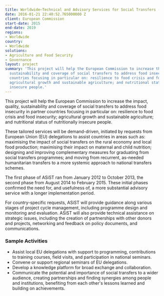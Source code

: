 ```yaml
---
title: Worldwide—Technical and Advisory Services for Social Transfers (ASiST)
date: 2016-01-21 22:40:52.765000000 Z
client: European Commission
start-date: 2015
end-date: 2019
regions:
- Worldwide
country:
- Worldwide
solutions:
- Agriculture and Food Security
- Governance
layout: project
summary: 'This project will help the European Commission to increase the impact, quality,
  sustainability and coverage of social transfers to address food insecurity in partner
  countries focusing in particular on: resilience to food crisis and food insecurity;
  agricultural growth and sustainable agriculture; and nutritional status of nutritionally
  insecure people.'
---
```


This project will help the European Commission to increase the impact, quality, sustainability and coverage of social transfers to address food insecurity in partner countries focusing in particular on: resilience to food crisis and food insecurity; agricultural growth and sustainable agriculture; and nutritional status of nutritionally insecure people.

These tailored services will be demand-driven, initiated by requests from European Union (EU) delegations to assist countries in areas such as: maximising the impact of social transfers on the rural economy and local food production; maximising their impact on maternal and child nutrition; designing and improving complementary measures for graduating from social transfers programmes; and moving from recurrent, as-needed humanitarian transfers to a more systemic approach to national transfers schemes.

The first phase of ASiST ran from January 2012 to October 2013, the second phase from August 2014 to February 2015. These initial phases confirmed the need for, and usefulness of, a more substantial advisory service with a longer implementation period.

For country-specific requests, ASiST will provide guidance along various stages of project cycle management, including programme design and monitoring and evaluation. ASiST will also provide technical assistance on strategic issues, including the creation of partnerships with other donors and projects, networking and feedback on policy documents, and communications.

###  Sample Activities

* Assist local EU delegations with support to programming, contributions to training courses, field visits, and participation in national seminars.
* Convene or support regional seminars of EU delegations.
* Develop a knowledge platform for broad exchange and collaboration.
* Communicate the potential and importance of social transfers to a wider audience, creating partnerships and finding synergies among people and institutions, benefiting from each other's lessons learned and building on achievements.
